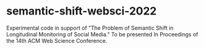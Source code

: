 # semantic-shift-websci-2022
Experimental code in support of "The Problem of Semantic Shift in Longitudinal Monitoring of Social Media." To be presented In Proceedings of the 14th ACM Web Science Conference.
